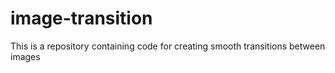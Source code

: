# image-transition
This is a repository containing code for creating smooth transitions between images 
